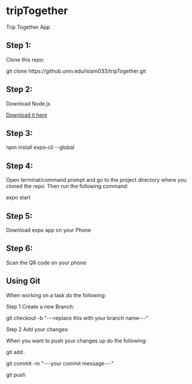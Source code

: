 # tripTogether

Trip Together App

<h2>
Step 1:
</h2>
<p>Clone this repo:<p>
<p>git clone https://github.umn.edu/islam033/tripTogether.git</p>

<h2>
Step 2:
</h2>
<p>Download Node.js

<a href="https://nodejs.org/en/">Download it here</a>

<p>
<h2>Step 3:</h2>
<p>
npm install expo-cli --global
</p>

<h2>Step 4:</h2>
<p>
Open terminal/command prompt and go to the project directory where you cloned the repo. Then run the following command:

expo start

</p>

<h2>Step 5:</h2>
<p>
Download expo app on your Phone
</p>

<h2>Step 6:</h2>
<p>
Scan the QR code on your phone
</p>

<h2>Using Git</h2>
<p>
When working on a task do the following: 
</p>
<p> Step 1 Create a new Branch: </p>
<p> git checkout -b "---replace this with your branch name---"</p>
<p> Step 2 Add your changes: </p>
<p> When you want to push your changes up do the following: </p>
<p> git add . </p>
<p> git commit -m "---your commit message---" </p>
<p> git push </p>
